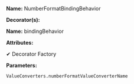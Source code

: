 **Name:** NumberFormatBindingBehavior

**Decorator(s):**

**Name:** bindingBehavior

**Attributes:**

✔ Decorator Factory

**Parameters:**

```
ValueConverters.numberFormatValueConverterName
```

